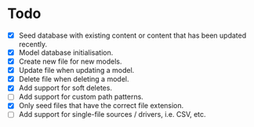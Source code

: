 # Todo

* [x] Seed database with existing content or content that has been updated recently.
* [x] Model database initialisation.
* [x] Create new file for new models.
* [x] Update file when updating a model.
* [x] Delete file when deleting a model.
* [x] Add support for soft deletes.  
* [ ] Add support for custom path patterns.
* [x] Only seed files that have the correct file extension.
* [ ] Add support for single-file sources / drivers, i.e. CSV, etc.
